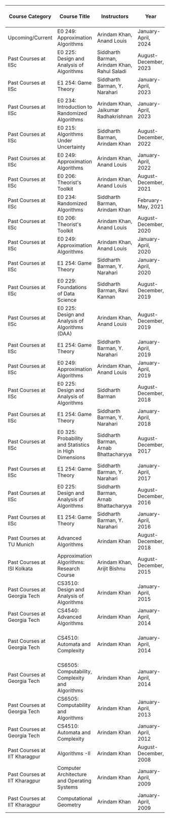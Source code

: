 | Course Category          | Course Title                                              | Instructors                                                      | Year                | Course link and other notes                                       |
|--------------------------|-----------------------------------------------------------|------------------------------------------------------------------|---------------------|-------------------------------------------------------------------|
| Upcoming/Current         | E0 249: Approximation Algorithms                          | Arindam Khan, Anand Louis                                        | January-April, 2024 | [Link](https://www.csa.iisc.ac.in/~arindamkhan/courses/ApproxAlgo22/ApproxAlgo.html) |
| Past Courses at IISc     | E0 225: Design and Analysis of Algorithms                 | Siddharth Barman, Arindam Khan, Rahul Saladi                     | August-December, 2023 | [Link](https://www.csa.iisc.ac.in/~barman/daa23/E0225.html) |
| Past Courses at IISc     | E1 254: Game Theory                                        | Siddharth Barman, Y. Narahari                                    | January-April, 2023  | [Link](https://gtl.csa.iisc.ac.in/gametheory/index.html) |
| Past Courses at IISc     | E0 234: Introduction to Randomized Algorithms             | Arindam Khan, Jaikumar Radhakrishnan                             | January-April, 2023 | [Link](https://www.csa.iisc.ac.in/~arindamkhan/courses/RandAlgo23/RandAlgo23.html)  |
| Past Courses at IISc     | E0 215: Algorithms Under Uncertainty                      | Siddharth Barman, Arindam Khan                                   | August-December, 2022 | [Link](https://www.csa.iisc.ac.in/~barman/AlgUncertain/) |
| Past Courses at IISc     | E0 249: Approximation Algorithms                          | Arindam Khan, Anand Louis                                        | January-April, 2022 | [Link](https://www.csa.iisc.ac.in/~arindamkhan/courses/ApproxAlgo22/ApproxAlgo.html) |
| Past Courses at IISc     | E0 206: Theorist's Toolkit                                | Arindam Khan, Anand Louis                                        | August-December, 2021 | [Link](https://www.csa.iisc.ac.in/~arindamkhan/courses/toolkit21/TheoristsToolkit.html) |
| Past Courses at IISc     | E0 234: Randomized Algorithms                             | Siddharth Barman, Arindam Khan                                   | February-May, 2021  | [Link](https://www.csa.iisc.ac.in/~arindamkhan/courses/RandAlgo21/RandAlgo.html)  |
| Past Courses at IISc     | E0 206: Theorist's Toolkit                                | Arindam Khan, Anand Louis                                        | August-December, 2020 | [Link](https://www.csa.iisc.ac.in/~arindamkhan/courses/toolkit20/TheoristsToolkit.html) |
| Past Courses at IISc     | E0 249: Approximation Algorithms                          | Arindam Khan, Anand Louis                                        | January-April, 2020 | [Link](https://canvas.instructure.com/courses/1795108) |
| Past Courses at IISc     | E1 254: Game Theory                                       | Siddharth Barman, Y. Narahari                                    | January-April, 2020  | [Link](https://gtl.csa.iisc.ac.in/gametheory/index.html) |
| Past Courses at IISc     | E0 229: Foundations of Data Science                       | Siddharth Barman, Ravi Kannan                                    | August-December, 2019 | [Link](https://piazza.com/iisc.ernet.in/fall2019/e0229/home) |
| Past Courses at IISc     | E0 225: Design and Analysis of Algorithms (DAA)           | Arindam Khan, Anand Louis                                        | August-December, 2019 | [Link](https://canvas.instructure.com/courses/1664221) |
| Past Courses at IISc     | E1 254: Game Theory                                       | Siddharth Barman, Y. Narahari                                    | January-April, 2019  | [Link](https://piazza.com/iisc.ernet.in/spring2019/e0249/home) |
| Past Courses at IISc     | E0 249: Approximation Algorithms                          | Arindam Khan, Anand Louis                                        | January-April, 2019 | [Link](https://gtl.csa.iisc.ac.in/gametheory/) |
| Past Courses at IISc     | E0 225: Design and Analysis of Algorithms                 | Siddharth Barman                                                 | August-December, 2018 | [Link](https://www.csa.iisc.ac.in/~barman/daa18/E0225.html) |
| Past Courses at IISc     | E1 254: Game Theory                                       | Siddharth Barman, Y. Narahari                                    | January-April, 2018  | [Link](https://iisc.ac.in/wp-content/uploads/2017/12/E1254.pdf) |
| Past Courses at IISc     | E0 325: Probability and Statistics in High Dimensions     | Siddharth Barman, Arnab Bhattacharyya                            | August-December, 2017 | [Link](https://www.csa.iisc.ac.in/~arnabb/hdstat17/index.html) |
| Past Courses at IISc     | E1 254: Game Theory                                       | Siddharth Barman, Y. Narahari                                    | January-April, 2017  | [Link](https://iisc.ac.in/wp-content/uploads/2017/12/E1254.pdf) |
| Past Courses at IISc     | E0 225: Design and Analysis of Algorithms                 | Siddharth Barman, Arnab Bhattacharyya                            | August-December, 2016 | [Link](https://www.csa.iisc.ac.in/~arnabb/daa16/E0225.html) |
| Past Courses at IISc     | E1 254: Game Theory                                       | Siddharth Barman, Y. Narahari                                    | January-April, 2016  | [Link](https://iisc.ac.in/wp-content/uploads/2017/12/E1254.pdf) |
| Past Courses at TU Munich| Advanced Algorithms                                       | Arindam Khan                                                     | August-December, 2018  | |
| Past Courses at ISI Kolkata | Approximation Algorithms: Research Course               | Arindam Khan, Arijit Bishnu                                      | August-December, 2015  | |
| Past Courses at Georgia Tech | CS3510: Design and Analysis of Algorithms              | Arindam Khan                                                     | January-April, 2015| |
| Past Courses at Georgia Tech | CS4540: Advanced Algorithms                            | Arindam Khan                                                     | January-April, 2014| |
| Past Courses at Georgia Tech | CS4510: Automata and Complexity                        | Arindam Khan                                                     | January-April, 2014| Nominated for CETL/BP Outstanding GTA |
| Past Courses at Georgia Tech | CS6505: Computability, Complexity and Algorithms       | Arindam Khan                                                     | January-April, 2014| |
| Past Courses at Georgia Tech | CS6505: Computability and Algorithms                   | Arindam Khan                                                     | January-April, 2013| |
| Past Courses at Georgia Tech | CS4510: Automata and Complexity                        | Arindam Khan                                                     | January-April, 2012| |
| Past Courses at IIT Kharagpur | Algorithms -II                                        | Arindam Khan                                                     | August-December, 2008  | |
| Past Courses at IIT Kharagpur | Computer Architecture and Operating Systems           | Arindam Khan                                                     | January-April, 2009| |
| Past Courses at IIT Kharagpur | Computational Geometry                                 | Arindam Khan                                                     | January-April, 2009| |
